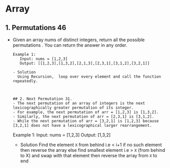 # Array

## 1.  Permutations 46
- Given an array nums of distinct integers, return all the possible permutations . You can return the answer in any order.

  ```
  Example 1:
     Input: nums = [1,2,3]
     Output: [[1,2,3],[1,3,2],[2,1,3],[2,3,1],[3,1,2],[3,2,1]]

  - Solution
    Using Recursion,  loop over every element and call the function repeatedly.



  ## 2. Next Permutation 31.
  - The next permutation of an array of integers is the next lexicographically greater permutation of its integer. 
  - For example, the next permutation of arr = [1,2,3] is [1,3,2].
  - Similarly, the next permutation of arr = [2,3,1] is [3,1,2].
  - While the next permutation of arr = [3,2,1] is [1,2,3] because [3,2,1] does not have a lexicographical larger rearrangement.

  ```
  Example 1:
    Input: nums = [1,2,3]
    Output: [1,3,2]

  - Solution
    Find the element `X` from behind i.e < i+1 
    if no such element then reverse the array 
    else find smallest element i.e >  `X` (from behind to X) and swap with that element 
    then reverse the array from `X` to end
